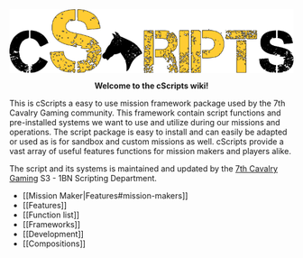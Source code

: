 <img align="center" src="https://github.com/7Cav/cScripts/blob/main/resourses/logo.png">
<p align="center"><p>
<p align="center"><b>Welcome to the cScripts wiki!</b><p>

This is cScripts a easy to use mission framework package used by the 7th Cavalry Gaming community. This framework contain script functions and pre-installed systems we want to use and utilize during our missions and operations. The script package is easy to install and can easily be adapted or used as is for sandbox and custom missions as well. cScripts provide a vast array of useful features functions for mission makers and players alike.

The script and its systems is maintained and updated by the [7th Cavalry Gaming](https://7cav.us/) S3 - 1BN Scripting Department.
- [[Mission Maker|Features#mission-makers]]
- [[Features]]
- [[Function list]]
- [[Frameworks]] 
- [[Development]] 
- [[Compositions]] 